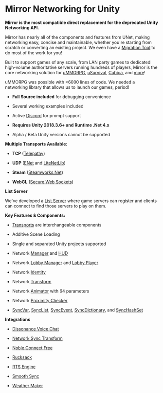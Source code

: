 # Mirror Networking for Unity

**Mirror is the most compatible direct replacement for the deprecated Unity Networking API.**

Mirror has nearly all of the components and features from UNet, making networking easy, concise and maintainable, whether you're starting from scratch or converting an existing project. We even have a [Migration Tool](articles/General/Migration.md) to do most of the work for you!

Built to support games of any scale, from LAN party games to dedicated high-volume authoritative servers running hundreds of players, Mirror is the core networking solution for [uMMORPG](https://assetstore.unity.com/packages/templates/systems/ummorpg-51212), [uSurvival](https://assetstore.unity.com/packages/templates/systems/usurvival-95015), [Cubica](https://www.cubica.net/), and [more](articles/General/Showcase.md)!

uMMORPG was possible with \<6000 lines of code. We needed a networking library that allows us to launch our games, period!

-   **Full Source included** for debugging convenience

-   Several working examples included

-   Active [Discord](https://discord.gg/2BvnM4R) for prompt support

-   **Requires Unity 2018.3.6+ and Runtime .Net 4.x**

-   Alpha / Beta Unity versions cannot be supported

**Multiple Transports Available:**

-   **TCP** ([Telepathy](articles/Transports/Telepathy.md))

-   **UDP** ([ENet](articles/Transports/Ignorance.md) and [LiteNetLib](articles/Transports/LiteNetLib4Mirror.md))

-   **Steam** ([Steamworks.Net](articles/Transports/Fizzy.md))

-   **WebGL** ([Secure Web Sockets](articles/Transports/WebSockets.md))

**List Server**

We've developed a [List Server](https://mirror-networking.com/list-server/) where game servers can register and clients can connect to find those servers to play on them.

**Key Features & Components:**

-   [Transports](articles/Transports/index.md) are interchangeable components

-   Additive Scene Loading

-   Single and separated Unity projects supported

-   Network [Manager](articles/Components/NetworkManager.md) and [HUD](articles/Components/NetworkManagerHUD.md)

-   Network [Lobby Manager](articles/Components/NetworkLobbyManager.md) and [Lobby Player](articles/Components/NetworkLobbyPlayer.md)

-   Network [Identity](articles/Components/NetworkIdentity.md)

-   Network [Transform](articles/Components/NetworkTransform.md)

-   Network [Animator](articles/Components/NetworkAnimator.md) with 64 parameters

-   Network [Proximity Checker](articles/Components/NetworkProximityChecker.md)

-   [SyncVar](articles/Classes/SyncVars.md), [SyncList](articles/Classes/SyncLists.md), [SyncEvent](articles/Classes/SyncEvent.md), [SyncDictionary](articles/Classes/SyncDictionary.md), and [SyncHashSet](articles/Classes/SyncHashSet.md)

**Integrations**

-   [Dissonance Voice Chat](https://assetstore.unity.com/packages/tools/audio/dissonance-voice-chat-70078)

-   [Network Sync Transform](https://github.com/emotitron/NetworkSyncTransform)

-   [Noble Connect Free](https://assetstore.unity.com/packages/tools/network/noble-connect-free-141599)

-   [Rucksack](https://assetstore.unity.com/packages/templates/systems/rucksack-multiplayer-inventory-system-114921)

-   [RTS Engine](https://assetstore.unity.com/packages/templates/packs/rts-engine-79732)

-   [Smooth Sync](https://assetstore.unity.com/packages/tools/network/smooth-sync-96925)

-   [Weather Maker](https://assetstore.unity.com/packages/tools/particles-effects/weather-maker-unity-weather-system-sky-water-volumetric-clouds-a-60955)
